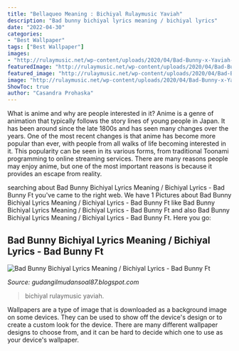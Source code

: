 ```yaml
---
title: "Bellaqueo Meaning : Bichiyal Rulaymusic Yaviah"
description: "Bad bunny bichiyal lyrics meaning / bichiyal lyrics"
date: "2022-04-30"
categories:
- "Best Wallpaper"
tags: ["Best Wallpaper"]
images:
- "http://rulaymusic.net/wp-content/uploads/2020/04/Bad-Bunny-x-Yaviah-BICHIYAL.png"
featuredImage: "http://rulaymusic.net/wp-content/uploads/2020/04/Bad-Bunny-x-Yaviah-BICHIYAL.png"
featured_image: "http://rulaymusic.net/wp-content/uploads/2020/04/Bad-Bunny-x-Yaviah-BICHIYAL.png"
image: "http://rulaymusic.net/wp-content/uploads/2020/04/Bad-Bunny-x-Yaviah-BICHIYAL.png"
ShowToc: true
author: "Casandra Prohaska"
---
```



What is anime and why are people interested in it?
Anime is a genre of animation that typically follows the story lines of young people in Japan. It has been around since the late 1800s and has seen many changes over the years. One of the most recent changes is that anime has become more popular than ever, with people from all walks of life becoming interested in it. This popularity can be seen in its various forms, from traditional Toonami programming to online streaming services. There are many reasons people may enjoy anime, but one of the most important reasons is because it provides an escape from reality.

	

		
searching about Bad Bunny Bichiyal Lyrics Meaning / Bichiyal Lyrics - Bad Bunny Ft you've came to the right web. We have 1 Pictures about Bad Bunny Bichiyal Lyrics Meaning / Bichiyal Lyrics - Bad Bunny Ft like Bad Bunny Bichiyal Lyrics Meaning / Bichiyal Lyrics - Bad Bunny Ft and also Bad Bunny Bichiyal Lyrics Meaning / Bichiyal Lyrics - Bad Bunny Ft. Here you go:
		
    
## Bad Bunny Bichiyal Lyrics Meaning / Bichiyal Lyrics - Bad Bunny Ft

<img loading=lazy src="http://rulaymusic.net/wp-content/uploads/2020/04/Bad-Bunny-x-Yaviah-BICHIYAL.png" onerror="this.onerror=null;this.src='https://tse2.mm.bing.net/th?id=OIP.UiuIvJAovql1kJtMs_3AdAHaD6&amp;pid=15.1';" alt="Bad Bunny Bichiyal Lyrics Meaning / Bichiyal Lyrics - Bad Bunny Ft">

_Source: gudangilmudansoal87.blogspot.com_

>bichiyal rulaymusic yaviah. 

	

Wallpapers are a type of image that is downloaded as a background image on some devices. They can be used to show off the device's design or to create a custom look for the device. There are many different wallpaper designs to choose from, and it can be hard to decide which one to use as your device's wallpaper.

